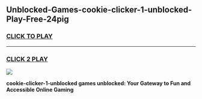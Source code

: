 
## Unblocked-Games-cookie-clicker-1-unblocked-Play-Free-24pig
<h3>
<a href="https://premium76.site?title=cookie-clicker-1-unblocked&ref=10A">CLICK TO PLAY</a></h3>
<hr>

<h3>
<a href="https://premium76.site?title=cookie-clicker-1-unblocked&ref=10A">CLICK 2 PLAY</a>
  
</h3>

<a href="https://premium76.site?title=cookie-clicker-1-unblocked&ref=10A"><img src="https://clearcache.store/games.png"></a>


**cookie-clicker-1-unblocked games unblocked: Your Gateway to Fun and Accessible Online Gaming**
